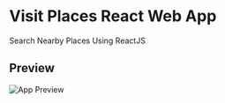 # Visit Places React Web App
Search Nearby Places Using ReactJS

## Preview

![App Preview](https://github.com/sameeraz/visitplaces/blob/master/preview.gif)
